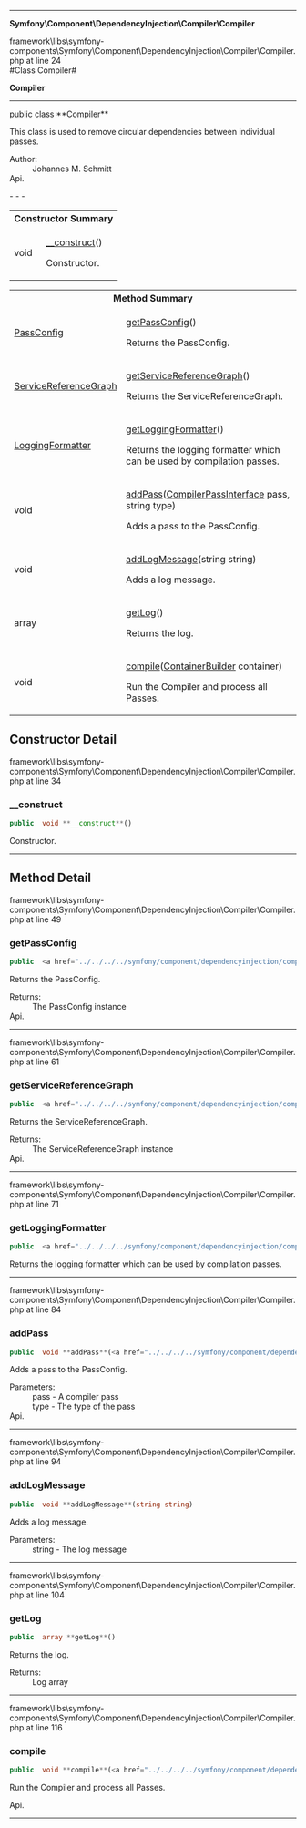 - - -

**Symfony\Component\DependencyInjection\Compiler\Compiler**
<div class="location">framework\libs\symfony-components\Symfony\Component\DependencyInjection\Compiler\Compiler.php at line 24</div>
#Class Compiler#

**Compiler**


- - -

<p class="signature">public  class **Compiler**</p>

<div class="comment" id="overview_description"><p>This class is used to remove circular dependencies between individual passes.</p></div>

<dl>
<dt>Author:</dt>
<dd>Johannes M. Schmitt <schmittjoh@gmail.com></dd>
<dt>Api.</dt>
</dl>
- - -

<table id="summary_constructor">
<tr><th colspan="2">Constructor Summary</th></tr>
<tr>
<td class="type"> void</td>
<td class="description"><p class="name"><a href="#__construct">__construct</a>()</p><p class="description">Constructor.</p></td>
</tr>
</table>

<table id="summary_method">
<tr><th colspan="2">Method Summary</th></tr>
<tr>
<td class="type"> <a href="../../../../symfony/component/dependencyinjection/compiler/passconfig.html">PassConfig</a></td>
<td class="description"><p class="name"><a href="#getPassConfig">getPassConfig</a>()</p><p class="description">Returns the PassConfig.</p></td>
</tr>
<tr>
<td class="type"> <a href="../../../../symfony/component/dependencyinjection/compiler/servicereferencegraph.html">ServiceReferenceGraph</a></td>
<td class="description"><p class="name"><a href="#getServiceReferenceGraph">getServiceReferenceGraph</a>()</p><p class="description">Returns the ServiceReferenceGraph.</p></td>
</tr>
<tr>
<td class="type"> <a href="../../../../symfony/component/dependencyinjection/compiler/loggingformatter.html">LoggingFormatter</a></td>
<td class="description"><p class="name"><a href="#getLoggingFormatter">getLoggingFormatter</a>()</p><p class="description">Returns the logging formatter which can be used by compilation passes.</p></td>
</tr>
<tr>
<td class="type"> void</td>
<td class="description"><p class="name"><a href="#addPass">addPass</a>(<a href="../../../../symfony/component/dependencyinjection/compiler/compilerpassinterface.html">CompilerPassInterface</a> pass, string type)</p><p class="description">Adds a pass to the PassConfig.</p></td>
</tr>
<tr>
<td class="type"> void</td>
<td class="description"><p class="name"><a href="#addLogMessage">addLogMessage</a>(string string)</p><p class="description">Adds a log message.</p></td>
</tr>
<tr>
<td class="type"> array</td>
<td class="description"><p class="name"><a href="#getLog">getLog</a>()</p><p class="description">Returns the log.</p></td>
</tr>
<tr>
<td class="type"> void</td>
<td class="description"><p class="name"><a href="#compile">compile</a>(<a href="../../../../symfony/component/dependencyinjection/containerbuilder.html">ContainerBuilder</a> container)</p><p class="description">Run the Compiler and process all Passes.</p></td>
</tr>
</table>

<h2 id="detail_method">Constructor Detail</h2>
<div class="location">framework\libs\symfony-components\Symfony\Component\DependencyInjection\Compiler\Compiler.php at line 34</div>
<h3 id="__construct()">__construct</h3>

```php
public  void **__construct**()
```
<div class="details">
<p>Constructor.</p></div>

- - -

<h2 id="detail_method">Method Detail</h2>
<div class="location">framework\libs\symfony-components\Symfony\Component\DependencyInjection\Compiler\Compiler.php at line 49</div>
<h3 id="getPassConfig()">getPassConfig</h3>

```php
public  <a href="../../../../symfony/component/dependencyinjection/compiler/passconfig.html">PassConfig</a> **getPassConfig**()
```
<div class="details">
<p>Returns the PassConfig.</p><dl>
<dt>Returns:</dt>
<dd>The PassConfig instance</dd>
<dt>Api.</dt>
</dl>
</div>

- - -

<div class="location">framework\libs\symfony-components\Symfony\Component\DependencyInjection\Compiler\Compiler.php at line 61</div>
<h3 id="getServiceReferenceGraph()">getServiceReferenceGraph</h3>

```php
public  <a href="../../../../symfony/component/dependencyinjection/compiler/servicereferencegraph.html">ServiceReferenceGraph</a> **getServiceReferenceGraph**()
```
<div class="details">
<p>Returns the ServiceReferenceGraph.</p><dl>
<dt>Returns:</dt>
<dd>The ServiceReferenceGraph instance</dd>
<dt>Api.</dt>
</dl>
</div>

- - -

<div class="location">framework\libs\symfony-components\Symfony\Component\DependencyInjection\Compiler\Compiler.php at line 71</div>
<h3 id="getLoggingFormatter()">getLoggingFormatter</h3>

```php
public  <a href="../../../../symfony/component/dependencyinjection/compiler/loggingformatter.html">LoggingFormatter</a> **getLoggingFormatter**()
```
<div class="details">
<p>Returns the logging formatter which can be used by compilation passes.</p></div>

- - -

<div class="location">framework\libs\symfony-components\Symfony\Component\DependencyInjection\Compiler\Compiler.php at line 84</div>
<h3 id="addPass()">addPass</h3>

```php
public  void **addPass**(<a href="../../../../symfony/component/dependencyinjection/compiler/compilerpassinterface.html">CompilerPassInterface</a> pass, string type)
```
<div class="details">
<p>Adds a pass to the PassConfig.</p><dl>
<dt>Parameters:</dt>
<dd>pass - A compiler pass</dd>
<dd>type - The type of the pass</dd>
<dt>Api.</dt>
</dl>
</div>

- - -

<div class="location">framework\libs\symfony-components\Symfony\Component\DependencyInjection\Compiler\Compiler.php at line 94</div>
<h3 id="addLogMessage()">addLogMessage</h3>

```php
public  void **addLogMessage**(string string)
```
<div class="details">
<p>Adds a log message.</p><dl>
<dt>Parameters:</dt>
<dd>string - The log message</dd>
</dl>
</div>

- - -

<div class="location">framework\libs\symfony-components\Symfony\Component\DependencyInjection\Compiler\Compiler.php at line 104</div>
<h3 id="getLog()">getLog</h3>

```php
public  array **getLog**()
```
<div class="details">
<p>Returns the log.</p><dl>
<dt>Returns:</dt>
<dd>Log array</dd>
</dl>
</div>

- - -

<div class="location">framework\libs\symfony-components\Symfony\Component\DependencyInjection\Compiler\Compiler.php at line 116</div>
<h3 id="compile()">compile</h3>

```php
public  void **compile**(<a href="../../../../symfony/component/dependencyinjection/containerbuilder.html">ContainerBuilder</a> container)
```
<div class="details">
<p>Run the Compiler and process all Passes.</p><dl>
<dt>Api.</dt>
</dl>
</div>

- - -


